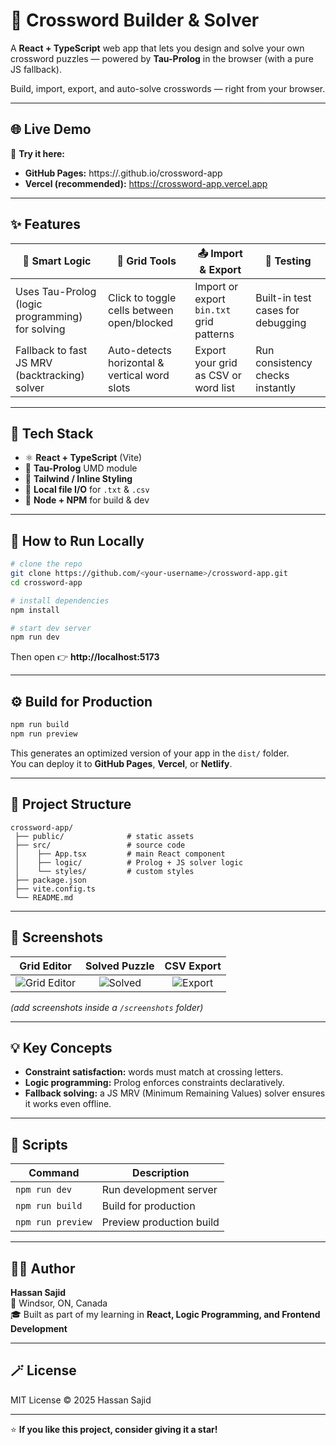 # 🧩 Crossword Builder & Solver  

A **React + TypeScript** web app that lets you design and solve your own crossword puzzles — powered by **Tau-Prolog** in the browser (with a pure JS fallback).  

Build, import, export, and auto-solve crosswords — right from your browser.

---

## 🌐 Live Demo  
🚀 **Try it here:**  
- **GitHub Pages:** https://<your-username>.github.io/crossword-app  
- **Vercel (recommended):** https://crossword-app.vercel.app  

---

## ✨ Features  

| 🧠 Smart Logic | 🧩 Grid Tools | 📤 Import & Export | 🧪 Testing |
|----------------|---------------|--------------------|-------------|
| Uses Tau-Prolog (logic programming) for solving | Click to toggle cells between open/blocked | Import or export `bin.txt` grid patterns | Built-in test cases for debugging |
| Fallback to fast JS MRV (backtracking) solver | Auto-detects horizontal & vertical word slots | Export your grid as CSV or word list | Run consistency checks instantly |

---

## 🧱 Tech Stack  

- ⚛️ **React + TypeScript** (Vite)
- 🧮 **Tau-Prolog** UMD module  
- 🎨 **Tailwind / Inline Styling**  
- 💾 **Local file I/O** for `.txt` & `.csv`
- 🧰 **Node + NPM** for build & dev

---

## 🧩 How to Run Locally  

```bash
# clone the repo
git clone https://github.com/<your-username>/crossword-app.git
cd crossword-app

# install dependencies
npm install

# start dev server
npm run dev
```

Then open 👉 **http://localhost:5173**

---

## ⚙️ Build for Production  

```bash
npm run build
npm run preview
```

This generates an optimized version of your app in the `dist/` folder.  
You can deploy it to **GitHub Pages**, **Vercel**, or **Netlify**.

---

## 📁 Project Structure  

```
crossword-app/
 ├── public/              # static assets
 ├── src/                 # source code
 │    ├── App.tsx         # main React component
 │    ├── logic/          # Prolog + JS solver logic
 │    └── styles/         # custom styles
 ├── package.json
 ├── vite.config.ts
 └── README.md
```

---

## 📸 Screenshots  

| Grid Editor | Solved Puzzle | CSV Export |
|:------------:|:--------------:|:-------------:|
| ![Grid Editor](screenshots/grid.png) | ![Solved](screenshots/solved.png) | ![Export](screenshots/export.png) |

*(add screenshots inside a `/screenshots` folder)*  

---

## 💡 Key Concepts  

- **Constraint satisfaction:** words must match at crossing letters.  
- **Logic programming:** Prolog enforces constraints declaratively.  
- **Fallback solving:** a JS MRV (Minimum Remaining Values) solver ensures it works even offline.  

---

## 🧰 Scripts  

| Command | Description |
|----------|-------------|
| `npm run dev` | Run development server |
| `npm run build` | Build for production |
| `npm run preview` | Preview production build |

---

## 👨‍💻 Author  

**Hassan Sajid**  
📍 Windsor, ON, Canada  
🎓 Built as part of my learning in **React, Logic Programming, and Frontend Development**  


---

## 🪄 License  
MIT License © 2025 Hassan Sajid 

---

⭐ **If you like this project, consider giving it a star!**  
